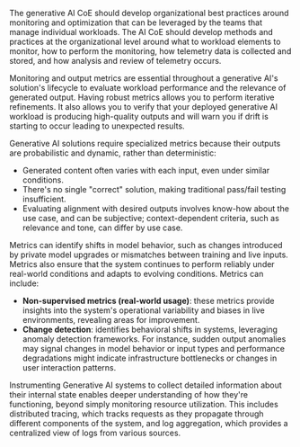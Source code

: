 The generative AI CoE should develop organizational best practices around monitoring and optimization that can be leveraged by the teams that manage individual workloads. The AI CoE should develop methods and practices at the organizational level around what to workload elements to monitor, how to perform the monitoring, how telemetry data is collected and stored, and how analysis and review of telemetry occurs.

Monitoring and output metrics are essential throughout a generative AI's solution's lifecycle to evaluate workload performance and the relevance of generated output. Having robust metrics allows you to perform iterative refinements. It also allows you to verify that your deployed generative AI workload is producing high-quality outputs and will warn you if drift is starting to occur leading to unexpected results.

Generative AI solutions require specialized metrics because their outputs are probabilistic and dynamic, rather than deterministic:

- Generated content often varies with each input, even under similar conditions.
- There's no single "correct" solution, making traditional pass/fail testing insufficient.
- Evaluating alignment with desired outputs involves know-how about the use case, and can be subjective; context-dependent criteria, such as relevance and tone, can differ by use case.

Metrics can identify shifts in model behavior, such as changes introduced by private model upgrades or mismatches between training and live inputs. Metrics also ensure that the system continues to perform reliably under real-world conditions and adapts to evolving conditions. Metrics can include:

- **Non-supervised metrics (real-world usage)**: these metrics provide insights into the system's operational variability and biases in live environments, revealing areas for improvement.
- **Change detection**: identifies behavioral shifts in systems, leveraging anomaly detection frameworks. For instance, sudden output anomalies may signal changes in model behavior or input types and performance degradations might indicate infrastructure bottlenecks or changes in user interaction patterns.

Instrumenting Generative AI systems to collect detailed information about their internal state enables deeper understanding of how they're functioning, beyond simply monitoring resource utilization. This includes distributed tracing, which tracks requests as they propagate through different components of the system, and log aggregation, which provides a centralized view of logs from various sources.
